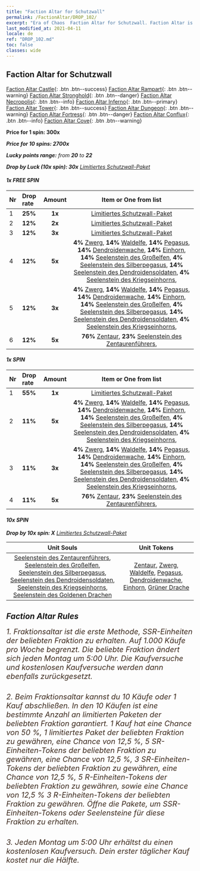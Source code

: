 ```yaml
---
title: "Faction Altar for Schutzwall"
permalink: /FactionAltar/DROP_102/
excerpt: "Era of Chaos  Faction Altar for Schutzwall. Faction Altar is the primary method for obtaining SSR units from the popular faction. Limited to 1,000 purchases each week. The popular faction changes at 05:00 every Monday. Purchase attempts and free purchase attempts will also reset then."
last_modified_at: 2021-04-11
locale: de
ref: "DROP_102.md"
toc: false
classes: wide
---
```


##  Faction Altar for **Schutzwall**

  [Faction Altar Castle](/de/FactionAltar/DROP_101/){: .btn .btn--success} [Faction Altar Rampart](/de/FactionAltar/DROP_102/){: .btn .btn--warning} [Faction Altar Stronghold](/de/FactionAltar/DROP_103/){: .btn .btn--danger} [Faction Altar Necropolis](/de/FactionAltar/DROP_104/){: .btn .btn--info} [Faction Altar Inferno](/de/FactionAltar/DROP_105/){: .btn .btn--primary} [Faction Altar Tower](/de/FactionAltar/DROP_106/){: .btn .btn--success} [Faction Altar Dungeon](/de/FactionAltar/DROP_107/){: .btn .btn--warning} [Faction Altar Fortress](/de/FactionAltar/DROP_108/){: .btn .btn--danger} [Faction Altar Conflux](/de/FactionAltar/DROP_109/){: .btn .btn--info} [Faction Altar Cove](/de/FactionAltar/DROP_112/){: .btn .btn--warning} 

  **Price for 1 spin: 300x** <i class="fas fa-gem"/>

  **Price for 10 spins: 2700x** <i class="fas fa-gem"/>

  **Lucky points range:** from **20** to **22**

  **Drop by Luck (10x spin): 30x** [Limitiertes Schutzwall-Paket](/de/Items/con_2101/)

####  1x FREE SPIN 

  |    Nr    |  Drop rate  |  Amount   |   Item or One from list  |
  |:---------|:------------|:---------:|:------------------------:|
  | 1 | **25%** | **1x** | [Limitiertes Schutzwall-Paket](/de/Items/con_2101/) |
  | 2 | **12%** | **2x** | [Limitiertes Schutzwall-Paket](/de/Items/con_2101/) |
  | 3 | **12%** | **3x** | [Limitiertes Schutzwall-Paket](/de/Items/con_2101/) |
  | 4 | **12%** | **5x** |  **4%** [Zwerg](/de/Items/unt_200/),  **14%** [Waldelfe](/de/Items/unt_201/),  **14%** [Pegasus](/de/Items/unt_202/),  **14%** [Dendroidenwache](/de/Items/unt_203/),  **14%** [Einhorn](/de/Items/unt_204/),  **14%** [Seelenstein des Großelfen](/de/Items/unt_291/),  **4%** [Seelenstein des Silberpegasus](/de/Items/unt_292/),  **14%** [Seelenstein des Dendroidensoldaten](/de/Items/unt_293/),  **4%** [Seelenstein des Kriegseinhorns](/de/Items/unt_294/),  |
  | 5 | **12%** | **3x** |  **4%** [Zwerg](/de/Items/unt_200/),  **14%** [Waldelfe](/de/Items/unt_201/),  **14%** [Pegasus](/de/Items/unt_202/),  **14%** [Dendroidenwache](/de/Items/unt_203/),  **14%** [Einhorn](/de/Items/unt_204/),  **14%** [Seelenstein des Großelfen](/de/Items/unt_291/),  **4%** [Seelenstein des Silberpegasus](/de/Items/unt_292/),  **14%** [Seelenstein des Dendroidensoldaten](/de/Items/unt_293/),  **4%** [Seelenstein des Kriegseinhorns](/de/Items/unt_294/),  |
  | 6 | **12%** | **5x** |  **76%** [Zentaur](/de/Items/unt_199/),  **23%** [Seelenstein des Zentaurenführers](/de/Items/unt_290/),  |


####  1x SPIN 

  |    Nr    |  Drop rate  |  Amount   |   Item or One from list  |
  |:---------|:------------|:---------:|:------------------------:|
  | 1 | **55%** | **1x** | [Limitiertes Schutzwall-Paket](/de/Items/con_2101/) |
  | 2 | **11%** | **5x** |  **4%** [Zwerg](/de/Items/unt_200/),  **14%** [Waldelfe](/de/Items/unt_201/),  **14%** [Pegasus](/de/Items/unt_202/),  **14%** [Dendroidenwache](/de/Items/unt_203/),  **14%** [Einhorn](/de/Items/unt_204/),  **14%** [Seelenstein des Großelfen](/de/Items/unt_291/),  **4%** [Seelenstein des Silberpegasus](/de/Items/unt_292/),  **14%** [Seelenstein des Dendroidensoldaten](/de/Items/unt_293/),  **4%** [Seelenstein des Kriegseinhorns](/de/Items/unt_294/),  |
  | 3 | **11%** | **3x** |  **4%** [Zwerg](/de/Items/unt_200/),  **14%** [Waldelfe](/de/Items/unt_201/),  **14%** [Pegasus](/de/Items/unt_202/),  **14%** [Dendroidenwache](/de/Items/unt_203/),  **14%** [Einhorn](/de/Items/unt_204/),  **14%** [Seelenstein des Großelfen](/de/Items/unt_291/),  **4%** [Seelenstein des Silberpegasus](/de/Items/unt_292/),  **14%** [Seelenstein des Dendroidensoldaten](/de/Items/unt_293/),  **4%** [Seelenstein des Kriegseinhorns](/de/Items/unt_294/),  |
  | 4 | **11%** | **5x** |  **76%** [Zentaur](/de/Items/unt_199/),  **23%** [Seelenstein des Zentaurenführers](/de/Items/unt_290/),  |


####  10x SPIN 

  **Drop by 10x spin: X** [Limitiertes Schutzwall-Paket](/de/Items/con_2101/)

  |    Unit Souls    |  Unit Tokens  |
  |:----------------:|:-------------:|
  | [Seelenstein des Zentaurenführers](/de/Items/unt_290/), [Seelenstein des Großelfen](/de/Items/unt_291/), [Seelenstein des Silberpegasus](/de/Items/unt_292/), [Seelenstein des Dendroidensoldaten](/de/Items/unt_293/), [Seelenstein des Kriegseinhorns](/de/Items/unt_294/), [Seelenstein des Goldenen Drachen](/de/Items/unt_295/) | [Zentaur](/de/Items/unt_199/), [Zwerg](/de/Items/unt_200/), [Waldelfe](/de/Items/unt_201/), [Pegasus](/de/Items/unt_202/), [Dendroidenwache](/de/Items/unt_203/), [Einhorn](/de/Items/unt_204/), [Grüner Drache](/de/Items/unt_205/) |



## Faction Altar Rules

  <span style="color: #3c2a1e;font-size:20px">1. Fraktionsaltar ist die erste Methode, SSR-Einheiten der beliebten Fraktion zu erhalten. Auf 1.000 Käufe pro Woche begrenzt. Die beliebte Fraktion ändert sich jeden Montag um 5:00 Uhr. Die Kaufversuche und kostenlosen Kaufversuche werden dann ebenfalls zurückgesetzt.</span><br/>

<br/>  <span style="color: #3c2a1e;font-size:20px">2. Beim Fraktionsaltar kannst du 10 Käufe oder 1 Kauf abschließen. In den 10 Käufen ist eine bestimmte Anzahl an limitierten Paketen der beliebten Fraktion garantiert. 1 Kauf hat eine Chance von 50 %, 1 limitiertes Paket der beliebten Fraktion zu gewähren, eine Chance von 12,5 %, 5 SR-Einheiten-Tokens der beliebten Fraktion zu gewähren, eine Chance von 12,5 %, 3 SR-Einheiten-Tokens der beliebten Fraktion zu gewähren, eine Chance von 12,5 %, 5 R-Einheiten-Tokens der beliebten Fraktion zu gewähren, sowie eine Chance von 12,5 % 3 R-Einheiten-Tokens der beliebten Fraktion zu gewähren. Öffne die Pakete, um SSR-Einheiten-Tokens oder Seelensteine für diese Fraktion zu erhalten.</span>

<br/>  <span style="color: #3c2a1e;font-size:20px">3. Jeden Montag um 5:00 Uhr erhältst du einen kostenlosen Kaufversuch. Dein erster täglicher Kauf kostet nur die Hälfte.</span><br/>

<br/>